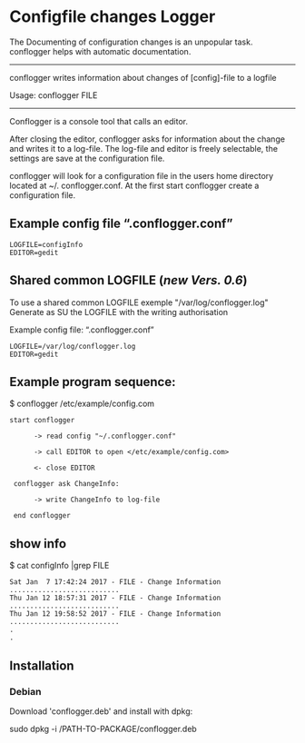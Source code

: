 # Configfile changes Logger

The Documenting of configuration changes is an unpopular task.
conflogger helps with automatic documentation.

----

conflogger writes information about changes of [config]-file to a logfile

Usage: conflogger FILE

----

Conflogger is a console tool that calls an editor.

After closing the editor, conflogger asks for information about the change and writes it to a log-file.
The log-file and editor is freely selectable, the settings are save at the configuration file.

conflogger will look for a configuration file in the users home directory located at ~/. conflogger.conf. At the first start conflogger create a configuration file.

## Example config file “.conflogger.conf”

    LOGFILE=configInfo
    EDITOR=gedit

## Shared common LOGFILE (*new Vers. 0.6*)

To use a shared common LOGFILE exemple "/var/log/conflogger.log"
Generate as SU the LOGFILE with the writing authorisation

Example config file: “.conflogger.conf”

    LOGFILE=/var/log/conflogger.log
    EDITOR=gedit

## Example program sequence:

$ conflogger /etc/example/config.com

    start conflogger

          -> read config "~/.conflogger.conf"

          -> call EDITOR to open </etc/example/config.com>

          <- close EDITOR

     conflogger ask ChangeInfo:

          -> write ChangeInfo to log-file

     end conflogger

## show info

$ cat configInfo |grep FILE

    Sat Jan  7 17:42:24 2017 - FILE - Change Information ...........................
    Thu Jan 12 18:57:31 2017 - FILE - Change Information ...........................
    Thu Jan 12 19:58:52 2017 - FILE - Change Information ...........................
    .
    .

## Installation

### Debian

Download 'conflogger.deb' and install with dpkg:

sudo dpkg -i /PATH-TO-PACKAGE/conflogger.deb
